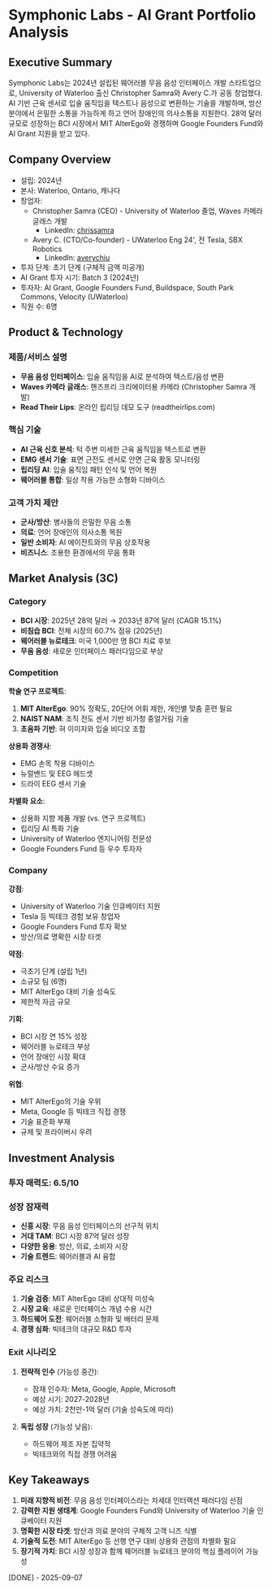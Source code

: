 # Symphonic Labs - AI Grant Portfolio Analysis

## Executive Summary
Symphonic Labs는 2024년 설립된 웨어러블 무음 음성 인터페이스 개발 스타트업으로, University of Waterloo 출신 Christopher Samra와 Avery C.가 공동 창업했다. AI 기반 근육 센서로 입술 움직임을 텍스트나 음성으로 변환하는 기술을 개발하며, 방산 분야에서 은밀한 소통을 가능하게 하고 언어 장애인의 의사소통을 지원한다. 28억 달러 규모로 성장하는 BCI 시장에서 MIT AlterEgo와 경쟁하며 Google Founders Fund와 AI Grant 지원을 받고 있다.

## Company Overview
- 설립: 2024년
- 본사: Waterloo, Ontario, 캐나다
- 창업자:
  - Christopher Samra (CEO) - University of Waterloo 졸업, Waves 카메라 글래스 개발
    - LinkedIn: [chrissamra](https://www.linkedin.com/in/chrissamra/)
  - Avery C. (CTO/Co-founder) - UWaterloo Eng 24', 전 Tesla, SBX Robotics
    - LinkedIn: [averychiu](https://www.linkedin.com/in/averychiu/)
- 투자 단계: 초기 단계 (구체적 금액 미공개)
- AI Grant 투자 시기: Batch 3 (2024년)
- 투자자: AI Grant, Google Founders Fund, Buildspace, South Park Commons, Velocity (UWaterloo)
- 직원 수: 6명

## Product & Technology
### 제품/서비스 설명
- **무음 음성 인터페이스**: 입술 움직임을 AI로 분석하여 텍스트/음성 변환
- **Waves 카메라 글래스**: 핸즈프리 크리에이터용 카메라 (Christopher Samra 개발)
- **Read Their Lips**: 온라인 립리딩 데모 도구 (readtheirlips.com)

### 핵심 기술
- **AI 근육 신호 분석**: 턱 주변 미세한 근육 움직임을 텍스트로 변환
- **EMG 센서 기술**: 표면 근전도 센서로 안면 근육 활동 모니터링
- **립리딩 AI**: 입술 움직임 패턴 인식 및 언어 복원
- **웨어러블 통합**: 일상 착용 가능한 소형화 디바이스

### 고객 가치 제안
- **군사/방산**: 병사들의 은밀한 무음 소통
- **의료**: 언어 장애인의 의사소통 복원
- **일반 소비자**: AI 에이전트와의 무음 상호작용
- **비즈니스**: 조용한 환경에서의 무음 통화

## Market Analysis (3C)
### Category
- **BCI 시장**: 2025년 28억 달러 → 2033년 87억 달러 (CAGR 15.1%)
- **비침습 BCI**: 전체 시장의 60.7% 점유 (2025년)
- **웨어러블 뉴로테크**: 미국 1,000만 명 BCI 치료 후보
- **무음 음성**: 새로운 인터페이스 패러다임으로 부상

### Competition
**학술 연구 프로젝트**:
1. **MIT AlterEgo**: 90% 정확도, 20단어 어휘 제한, 개인별 맞춤 훈련 필요
2. **NAIST NAM**: 조직 전도 센서 기반 비가청 중얼거림 기술
3. **초음파 기반**: 혀 이미지와 입술 비디오 조합

**상용화 경쟁사**:
- EMG 손목 착용 디바이스
- 뉴럴밴드 및 EEG 헤드셋
- 드라이 EEG 센서 기술

**차별화 요소**:
- 상용화 지향 제품 개발 (vs. 연구 프로젝트)
- 립리딩 AI 특화 기술
- University of Waterloo 엔지니어링 전문성
- Google Founders Fund 등 우수 투자자

### Company
**강점**:
- University of Waterloo 기술 인큐베이터 지원
- Tesla 등 빅테크 경험 보유 창업자
- Google Founders Fund 투자 확보
- 방산/의료 명확한 시장 타겟

**약점**:
- 극초기 단계 (설립 1년)
- 소규모 팀 (6명)
- MIT AlterEgo 대비 기술 성숙도
- 제한적 자금 규모

**기회**:
- BCI 시장 연 15% 성장
- 웨어러블 뉴로테크 부상
- 언어 장애인 시장 확대
- 군사/방산 수요 증가

**위협**:
- MIT AlterEgo의 기술 우위
- Meta, Google 등 빅테크 직접 경쟁
- 기술 표준화 부재
- 규제 및 프라이버시 우려

## Investment Analysis
### 투자 매력도: 6.5/10

### 성장 잠재력
- **신흥 시장**: 무음 음성 인터페이스의 선구적 위치
- **거대 TAM**: BCI 시장 87억 달러 성장
- **다양한 응용**: 방산, 의료, 소비자 시장
- **기술 트렌드**: 웨어러블과 AI 융합

### 주요 리스크
1. **기술 검증**: MIT AlterEgo 대비 상대적 미성숙
2. **시장 교육**: 새로운 인터페이스 개념 수용 시간
3. **하드웨어 도전**: 웨어러블 소형화 및 배터리 문제
4. **경쟁 심화**: 빅테크의 대규모 R&D 투자

### Exit 시나리오
1. **전략적 인수** (가능성 중간):
   - 잠재 인수자: Meta, Google, Apple, Microsoft
   - 예상 시기: 2027-2028년
   - 예상 가치: 2천만-1억 달러 (기술 성숙도에 따라)

2. **독립 성장** (가능성 낮음):
   - 하드웨어 제조 자본 집약적
   - 빅테크와의 직접 경쟁 어려움

## Key Takeaways
1. **미래 지향적 비전**: 무음 음성 인터페이스라는 차세대 인터랙션 패러다임 선점
2. **강력한 지원 생태계**: Google Founders Fund와 University of Waterloo 기술 인큐베이터 지원
3. **명확한 시장 타겟**: 방산과 의료 분야의 구체적 고객 니즈 식별
4. **기술적 도전**: MIT AlterEgo 등 선행 연구 대비 상용화 관점의 차별화 필요
5. **장기적 가치**: BCI 시장 성장과 함께 웨어러블 뉴로테크 분야의 핵심 플레이어 가능성

[DONE] - 2025-09-07